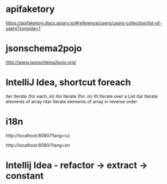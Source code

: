 # apifaketory
https://apifaketory.docs.apiary.io/#reference/users/users-collection/list-of-users?console=1

# jsonschema2pojo
http://www.jsonschema2pojo.org/

# IntelliJ Idea, shortcut foreach
iter    Iterate (for each..in) 
itin    Iterate (for..in) 
itli    Iterate over a List
itar    Iterate elements of array 
ritar   Iterate elements of array in reverse order 

# i18n

http://localhost:8080/?lang=cz

http://localhost:8080/?lang=en

# Intellij Idea - refactor -> extract -> constant